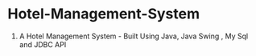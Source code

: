 # Hotel-Management-System

1. A Hotel Management System - Built Using Java, Java Swing , My Sql and JDBC API
